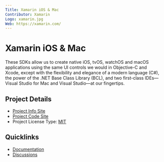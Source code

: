 ```yaml
---
Title: Xamarin iOS & Mac
Contributor: Xamarin
Logo: xamarin.jpg
Web: https://xamarin.com/
---
```

# Xamarin iOS & Mac

These SDKs allow us to create native iOS, tvOS, watchOS and macOS applications using the same UI controls we would in Objective-C and Xcode, except with the flexibility and elegance of a modern language (C#), the power of the .NET Base Class Library (BCL), and two first-class IDEs—Visual Studio for Mac and Visual Studio—at our fingertips.

## Project Details

* [Project Info Site](https://dotnet.microsoft.com/apps/xamarin/mobile-apps#ios)
* [Project Code Site](https://github.com/xamarin/xamarin-macios)
* Project License Type: [MIT](https://github.com/xamarin/xamarin-macios/blob/master/LICENSE)

## Quicklinks

* [Documentation](https://docs.microsoft.com/en-us/xamarin/ios/)
* [Discussions](https://github.com/xamarin/xamarin-macios/issues)